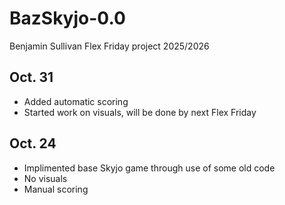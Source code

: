 # BazSkyjo-0.0
Benjamin Sullivan Flex Friday project 2025/2026

## Oct. 31
- Added automatic scoring
- Started work on visuals, will be done by next Flex Friday

## Oct. 24
- Implimented base Skyjo game through use of some old code
- No visuals
- Manual scoring
